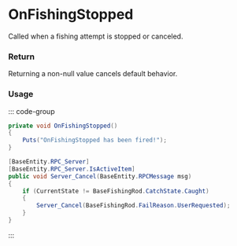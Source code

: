 <Badge type="danger" text="Carbon Compatible"/><Badge type="warning" text="Oxide Compatible"/>
# OnFishingStopped
Called when a fishing attempt is stopped or canceled.
### Return
Returning a non-null value cancels default behavior.

### Usage
::: code-group
```csharp [Example]
private void OnFishingStopped()
{
	Puts("OnFishingStopped has been fired!");
}
```
```csharp [Source — Assembly-CSharp @ BaseFishingRod]
[BaseEntity.RPC_Server]
[BaseEntity.RPC_Server.IsActiveItem]
public void Server_Cancel(BaseEntity.RPCMessage msg)
{
	if (CurrentState != BaseFishingRod.CatchState.Caught)
	{
		Server_Cancel(BaseFishingRod.FailReason.UserRequested);
	}
}

```
:::
